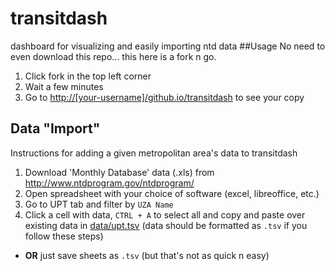 transitdash
===========

dashboard for visualizing and easily importing ntd data
##Usage
No need to even download this repo... this here is a fork n go.

1. Click fork in the top left corner
2. Wait a few minutes
3. Go to [http://[your-username]/github.io/transitdash](http://[your-username]/github.io/transitdash) to see your copy




## Data "Import"
Instructions for adding a given metropolitan area's data to transitdash

1. Download 'Monthly Database' data (.xls) from http://www.ntdprogram.gov/ntdprogram/
2. Open spreadsheet with your choice of software (excel, libreoffice, etc.)
3. Go to UPT tab and filter by `UZA Name`
4. Click a cell with data, `CTRL + A` to select all and copy and paste over existing data in [data/upt.tsv](https://github.com/[your-username]/transitdash/edit/gh-pages/data/upt.tsv) (data should be formatted as `.tsv` if you follow these steps) 
 * **OR** just save sheets as `.tsv` (but that's not as quick n easy)
 
 

